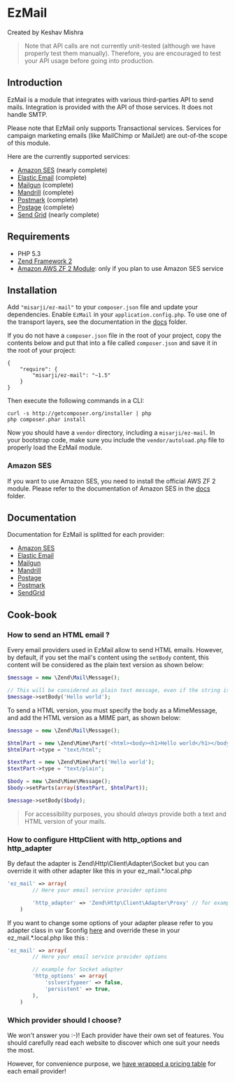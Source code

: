 EzMail
=======

Created by Keshav Mishra

> Note that API calls are not currently unit-tested (although we have properly test them manually). Therefore, you
are encouraged to test your API usage before going into production.

Introduction
------------

EzMail is a module that integrates with various third-parties API to send mails. Integration is provided with the
API of those services. It does not handle SMTP.

Please note that EzMail only supports Transactional services. Services for campaign marketing emails (like MailChimp
or MailJet) are out-of-the scope of this module.

Here are the currently supported services:

* [Amazon SES](http://aws.amazon.com/ses) (nearly complete)
* [Elastic Email](http://elasticemail.com) (complete)
* [Mailgun](http://www.mailgun.com) (complete)
* [Mandrill](http://mandrill.com) (complete)
* [Postmark](https://postmarkapp.com) (complete)
* [Postage](http://postageapp.com) (complete)
* [Send Grid](http://sendgrid.com) (nearly complete)

Requirements
------------

* PHP 5.3
* [Zend Framework 2](https://github.com/zendframework/zf2)
* [Amazon AWS ZF 2 Module](https://github.com/aws/aws-sdk-php-zf2): only if you plan to use Amazon SES service

Installation
------------

Add `"misarji/ez-mail"` to your `composer.json` file and update your dependencies. Enable `EzMail` in your
`application.config.php`. To use one of the transport layers, see the documentation in the [docs](https://github.com/misarji/EzMail/tree/master/docs) folder.

If you do not have a `composer.json` file in the root of your project, copy the contents below and put that into a
file called `composer.json` and save it in the root of your project:

```
{
    "require": {
        "misarji/ez-mail": "~1.5"
    }
}
```

Then execute the following commands in a CLI:

```
curl -s http://getcomposer.org/installer | php
php composer.phar install
```

Now you should have a `vendor` directory, including a `misarji/ez-mail`. In your bootstrap code, make sure
you include the `vendor/autoload.php` file to properly load the EzMail module.

### Amazon SES

If you want to use Amazon SES, you need to install the official AWS ZF 2 module. Please refer to the documentation
of Amazon SES in the [docs](https://github.com/misarji/EzMail/tree/master/docs) folder.

Documentation
-------------

Documentation for EzMail is splitted for each provider:

* [Amazon SES](/docs/Ses.md)
* [Elastic Email](/docs/ElasticEmail.md)
* [Mailgun](/docs/Mailgun.md)
* [Mandrill](/docs/Mandrill.md)
* [Postage](/docs/Postage.md)
* [Postmark](/docs/Postmark.md)
* [SendGrid](/docs/SendGrid.md)

Cook-book
---------

### How to send an HTML email ?

Every email providers used in EzMail allow to send HTML emails. However, by default, if you set the mail's content
using the `setBody` content, this content will be considered as the plain text version as shown below:

```php
$message = new \Zend\Mail\Message();

// This will be considered as plain text message, even if the string is valid HTML code
$message->setBody('Hello world');
```

To send a HTML version, you must specify the body as a MimeMessage, and add the HTML version as a MIME part, as
shown below:

```php
$message = new \Zend\Mail\Message();

$htmlPart = new \Zend\Mime\Part('<html><body><h1>Hello world</h1></body></html>');
$htmlPart->type = "text/html";

$textPart = new \Zend\Mime\Part('Hello world');
$textPart->type = "text/plain";

$body = new \Zend\Mime\Message();
$body->setParts(array($textPart, $htmlPart));

$message->setBody($body);
```

> For accessibility purposes, you should *always* provide both a text and HTML version of your mails.

### How to configure HttpClient with http_options and http_adapter

By defaut the adapter is Zend\Http\Client\Adapter\Socket but you can override it with other adapter like this in your ez_mail.*.local.php

```php
'ez_mail' => array(
        // Here your email service provider options

        'http_adapter' => 'Zend\Http\Client\Adapter\Proxy' // for example
    )
```

If you want to change some options of your adapter please refer to you adapter class in var $config [here](https://github.com/zendframework/zf2/tree/master/library/Zend/Http/Client/Adapter) and override these in your ez_mail.*.local.php like this :

```php
'ez_mail' => array(
        // Here your email service provider options

        // example for Socket adapter
        'http_options' => array(
            'sslverifypeer' => false,
            'persistent' => true,
        ),
    )
```

### Which provider should I choose?

We won't answer you :-)! Each provider have their own set of features. You should carefully read each website
to discover which one suit your needs the most.

However, for convenience purpose, we [have wrapped a pricing table](/docs/Pricing.md) for each email provider!
